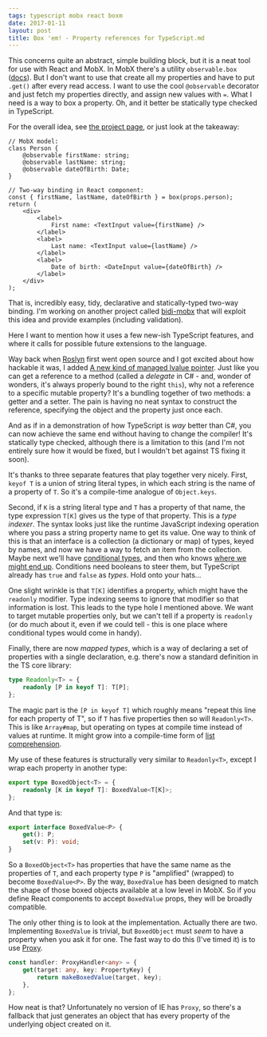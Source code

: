 ```yaml
---
tags: typescript mobx react boxm
date: 2017-01-11
layout: post
title: Box 'em! - Property references for TypeScript.md
---
```


This concerns quite an abstract, simple building block, but it is a neat tool for use with React and MobX. In MobX there's a utility `observable.box` ([docs](https://mobx.js.org/refguide/boxed.html)). But I don't want to use that create all my properties and have to put `.get()` after every read access. I want to use the cool `@observable` decorator and just fetch my properties directly, and assign new values with `=`. What I need is a way to box a property. Oh, and it better be statically type checked in TypeScript.

For the overall idea, see [the project page](https://github.com/danielearwicker/boxm), or just look at the takeaway:

```tsx
// MobX model:
class Person {
    @observable firstName: string;
    @observable lastName: string;
    @observable dateOfBirth: Date;
}

// Two-way binding in React component:
const { firstName, lastName, dateOfBirth } = box(props.person);
return (
    <div>
        <label>
            First name: <TextInput value={firstName} />
        </label>
        <label>
            Last name: <TextInput value={lastName} />
        </label>
        <label>
            Date of birth: <DateInput value={dateOfBirth} />
        </label>
    </div>
);
```

That is, incredibly easy, tidy, declarative and statically-typed two-way binding. I'm working on another project called [bidi-mobx](https://github.com/danielearwicker/bidi-mobx) that will exploit this idea and provide examples (including validation).

Here I want to mention how it uses a few new-ish TypeScript features, and where it calls for possible future extensions to the language.

Way back when [Roslyn](https://github.com/dotnet/roslyn) first went open source and I got excited about how hackable it was, I added [A new kind of managed lvalue pointer](../../2014/A-new-kind-of-managed-lvalue-pointer). Just like you can get a reference to a method (called a _delegate_ in C# - and, wonder of wonders, it's always properly bound to the right `this`), why not a reference to a specific mutable property? It's a bundling together of two methods: a getter and a setter. The pain is having no neat syntax to construct the reference, specifying the object and the property just once each.

And as if in a demonstration of how TypeScript is _way_ better than C#, you can now achieve the same end without having to change the compiler! It's statically type checked, although there is a limitation to this (and I'm not entirely sure how it would be fixed, but I wouldn't bet against TS fixing it soon).

It's thanks to three separate features that play together very nicely. First, `keyof T` is a union of string literal types, in which each string is the name of a property of `T`. So it's a compile-time analogue of `Object.keys`.

Second, if `K` is a string literal type and `T` has a property of that name, the type expression `T[K]` gives us the type of that property. This is a _type indexer_. The syntax looks just like the runtime JavaScript indexing operation where you pass a string property name to get its value. One way to think of this is that an interface is a collection (a dictionary or map) of types, keyed by names, and now we have a way to fetch an item from the collection. Maybe next we'll have [conditional types](https://github.com/Microsoft/TypeScript/issues/12424), and then who knows [where we might end up](http://www.boost.org/doc/libs/1_63_0/libs/mpl/doc/refmanual/map.html). Conditions need booleans to steer them, but TypeScript already has `true` and `false` as _types_. Hold onto your hats...

One slight wrinkle is that `T[K]` identifies a property, which might have the `readonly` modifier. Type indexing seems to ignore that modifier so that information is lost. This leads to the type hole I mentioned above. We want to target mutable properties only, but we can't tell if a property is `readonly` (or do much about it, even if we could tell - this is one place where conditional types would come in handy).

Finally, there are now _mapped types_, which is a way of declaring a set of properties with a single declaration, e.g. there's now a standard definition in the TS core library:

```ts
type Readonly<T> = {
    readonly [P in keyof T]: T[P];
};
```

The magic part is the `[P in keyof T]` which roughly means "repeat this line for each property of T", so if `T` has five properties then so will `Readonly<T>`. This is like `Array#map`, but operating on types at compile time instead of values at runtime. It might grow into a compile-time form of [list comprehension](https://en.wikipedia.org/wiki/List_comprehension).

My use of these features is structurally very similar to `Readonly<T>`, except I wrap each property in another type:

```ts
export type BoxedObject<T> = {
    readonly [K in keyof T]: BoxedValue<T[K]>;
};
```

And that type is:

```ts
export interface BoxedValue<P> {
    get(): P;
    set(v: P): void;
}
```

So a `BoxedObject<T>` has properties that have the same name as the properties of `T`, and each property type `P` is "amplified" (wrapped) to become `BoxedValue<P>`. By the way, `BoxedValue` has been designed to match the shape of those boxed objects available at a low level in MobX. So if you define React components to accept `BoxedValue` props, they will be broadly compatible.

The only other thing is to look at the implementation. Actually there are two. Implementing `BoxedValue` is trivial, but `BoxedObject` must _seem_ to have a property when you ask it for one. The fast way to do this (I've timed it) is to use [Proxy](https://developer.mozilla.org/en/docs/Web/JavaScript/Reference/Global_Objects/Proxy).

```ts
const handler: ProxyHandler<any> = {
    get(target: any, key: PropertyKey) {
        return makeBoxedValue(target, key);
    },
};
```

How neat is that? Unfortunately no version of IE has `Proxy`, so there's a fallback that just generates an object that has every property of the underlying object created on it.
